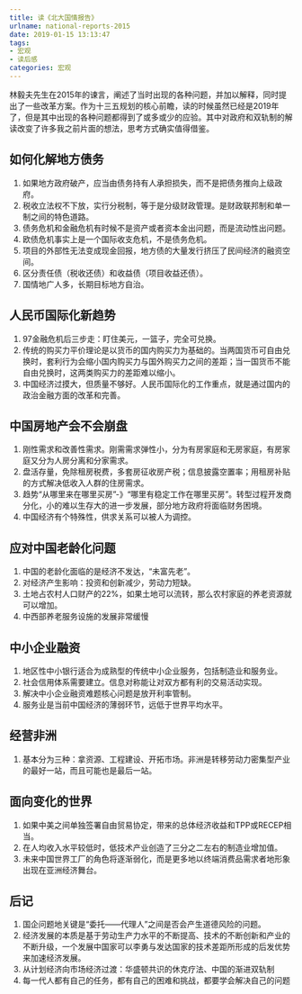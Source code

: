 ```yaml
---
title: 读《北大国情报告》
urlname: national-reports-2015
date: 2019-01-15 13:13:47
tags: 
- 宏观
- 读后感
categories: 宏观
---
```


林毅夫先生在2015年的谏言，阐述了当时出现的各种问题，并加以解释，同时提出了一些改革方案。作为十三五规划的核心前瞻，读的时候虽然已经是2019年了，但是其中出现的各种问题都得到了或多或少的应验。其中对政府和双轨制的解读改变了许多我之前片面的想法，思考方式确实值得借鉴。

<!-- more -->

## 如何化解地方债务
1. 如果地方政府破产，应当由债务持有人承担损失，而不是把债务推向上级政府。
2. 税收立法权不下放，实行分税制，等于是分级财政管理。是财政联邦制和单一制之间的特色道路。
3. 债务危机和金融危机有时候不是资产或者资本金出问题，而是流动性出问题。
4. 欧债危机事实上是一个国际收支危机，不是债务危机。
5. 项目的外部性无法变成现金回报，地方债的大量发行挤压了民间经济的融资空间。
6. 区分责任债（税收还债）和收益债（项目收益还债）。
7. 国情地广人多，长期目标地方自治。

## 人民币国际化新趋势
1. 97金融危机后三步走：盯住美元，一篮子，完全可兑换。
2. 传统的购买力平价理论是以货币的国内购买力为基础的。当两国货币可自由兑换时，套利行为会缩小国内购买力与国外购买力之间的差距；当一国货币不能自由兑换时，这两类购买力的差距难以缩小。
3. 中国经济过摸大，但质量不够好。人民币国际化的工作重点，就是通过国内的政治金融方面的改革和完善。

## 中国房地产会不会崩盘
1. 刚性需求和改善性需求。刚需需求弹性小，分为有房家庭和无房家庭，有房家庭又分为人房分离和分家需求。
2. 盘活存量，免除租房税费，多套房征收房产税；信息披露空置率；用租房补贴的方式解决低收入人群的住房需求。
3. 趋势“从哪里来在哪里买房”-》“哪里有稳定工作在哪里买房”。转型过程开发商分化，小的难以生存大的进一步发展，部分地方政府将面临财务困境。
4. 中国经济有个特殊性，供求关系可以被人为调控。

## 应对中国老龄化问题
1. 中国的老龄化面临的是经济不发达，“未富先老”。
2. 对经济产生影响：投资和创新减少，劳动力短缺。
3. 土地占农村人口财产的22%，如果土地可以流转，那么农村家庭的养老资源就可以增加。
4. 中西部养老服务设施的发展非常缓慢

## 中小企业融资
1. 地区性中小银行适合为成熟型的传统中小企业服务，包括制造业和服务业。
2. 社会信用体系需要建立。信息对称能让对双方都有利的交易活动实现。
3. 解决中小企业融资难题核心问题是放开利率管制。
4. 服务业是当前中国经济的薄弱环节，远低于世界平均水平。

## 经营非洲
1. 基本分为三种：拿资源、工程建设、开拓市场。非洲是转移劳动力密集型产业的最好一站，而且可能也是最后一站。

## 面向变化的世界
1. 如果中美之间单独签署自由贸易协定，带来的总体经济收益和TPP或RECEP相当。
2. 在人均收入水平较低时，低技术产业创造了三分之二左右的制造业增加值。
3. 未来中国世界工厂的角色将逐渐弱化，而是更多地以终端消费品需求者地形象出现在亚洲经济舞台。

## 后记
1. 国企问题地关键是“委托——代理人”之间是否会产生道德风险的问题。
2. 经济发展的本质是基于劳动生产力水平的不断提高、技术的不断创新和产业的不断升级，一个发展中国家可以李勇与发达国家的技术差距所形成的后发优势来加速经济发展。
3. 从计划经济向市场经济过渡：华盛顿共识的休克疗法、中国的渐进双轨制
4. 每一代人都有自己的任务，都有自己的困难和挑战，都要学会解决自己的问题
